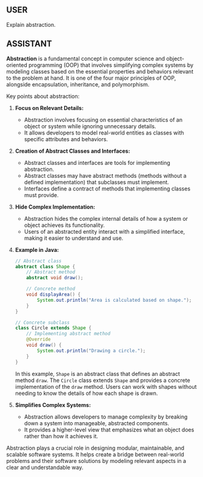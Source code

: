 ## USER
Explain abstraction.

## ASSISTANT
**Abstraction** is a fundamental concept in computer science and object-oriented programming (OOP) that involves simplifying complex systems by modeling classes based on the essential properties and behaviors relevant to the problem at hand. It is one of the four major principles of OOP, alongside encapsulation, inheritance, and polymorphism.

Key points about abstraction:

1. **Focus on Relevant Details:**
   - Abstraction involves focusing on essential characteristics of an object or system while ignoring unnecessary details.
   - It allows developers to model real-world entities as classes with specific attributes and behaviors.

2. **Creation of Abstract Classes and Interfaces:**
   - Abstract classes and interfaces are tools for implementing abstraction.
   - Abstract classes may have abstract methods (methods without a defined implementation) that subclasses must implement.
   - Interfaces define a contract of methods that implementing classes must provide.

3. **Hide Complex Implementation:**
   - Abstraction hides the complex internal details of how a system or object achieves its functionality.
   - Users of an abstracted entity interact with a simplified interface, making it easier to understand and use.

4. **Example in Java:**
   ```java
   // Abstract class
   abstract class Shape {
       // Abstract method
       abstract void draw();

       // Concrete method
       void displayArea() {
           System.out.println("Area is calculated based on shape.");
       }
   }

   // Concrete subclass
   class Circle extends Shape {
       // Implementing abstract method
       @Override
       void draw() {
           System.out.println("Drawing a circle.");
       }
   }
   ```

   In this example, `Shape` is an abstract class that defines an abstract method `draw`. The `Circle` class extends `Shape` and provides a concrete implementation of the `draw` method. Users can work with shapes without needing to know the details of how each shape is drawn.

5. **Simplifies Complex Systems:**
   - Abstraction allows developers to manage complexity by breaking down a system into manageable, abstracted components.
   - It provides a higher-level view that emphasizes what an object does rather than how it achieves it.

Abstraction plays a crucial role in designing modular, maintainable, and scalable software systems. It helps create a bridge between real-world problems and their software solutions by modeling relevant aspects in a clear and understandable way.